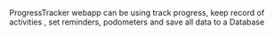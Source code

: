 ProgressTracker webapp can be using track progress, keep record of activities , set reminders, podometers and save all data to a Database
